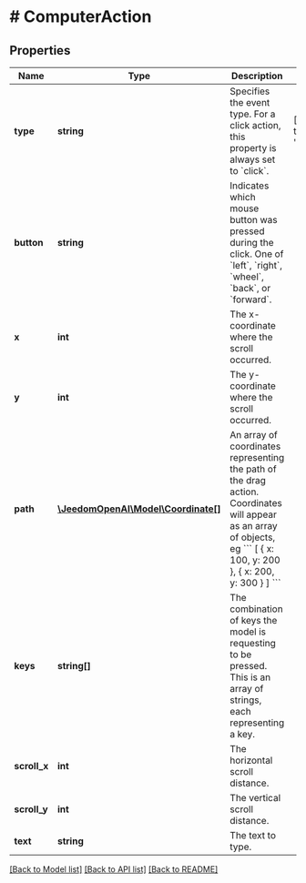 # # ComputerAction

## Properties

Name | Type | Description | Notes
------------ | ------------- | ------------- | -------------
**type** | **string** | Specifies the event type. For a click action, this property is  always set to &#x60;click&#x60;. | [default to 'click']
**button** | **string** | Indicates which mouse button was pressed during the click. One of &#x60;left&#x60;, &#x60;right&#x60;, &#x60;wheel&#x60;, &#x60;back&#x60;, or &#x60;forward&#x60;. |
**x** | **int** | The x-coordinate where the scroll occurred. |
**y** | **int** | The y-coordinate where the scroll occurred. |
**path** | [**\JeedomOpenAI\Model\Coordinate[]**](Coordinate.md) | An array of coordinates representing the path of the drag action. Coordinates will appear as an array of objects, eg &#x60;&#x60;&#x60; [   { x: 100, y: 200 },   { x: 200, y: 300 } ] &#x60;&#x60;&#x60; |
**keys** | **string[]** | The combination of keys the model is requesting to be pressed. This is an array of strings, each representing a key. |
**scroll_x** | **int** | The horizontal scroll distance. |
**scroll_y** | **int** | The vertical scroll distance. |
**text** | **string** | The text to type. |

[[Back to Model list]](../../README.md#models) [[Back to API list]](../../README.md#endpoints) [[Back to README]](../../README.md)
